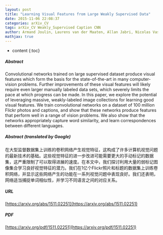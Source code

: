 ```yaml
---
layout: post
title: "Learning Visual Features from Large Weakly Supervised Data"
date: 2015-11-06 22:08:37
categories: arXiv_CV
tags: arXiv_CV Weakly_Supervised Caption CNN
author: Armand Joulin, Laurens van der Maaten, Allan Jabri, Nicolas Vasilache
mathjax: true
---
```


* content
{:toc}

##### Abstract
Convolutional networks trained on large supervised dataset produce visual features which form the basis for the state-of-the-art in many computer-vision problems. Further improvements of these visual features will likely require even larger manually labeled data sets, which severely limits the pace at which progress can be made. In this paper, we explore the potential of leveraging massive, weakly-labeled image collections for learning good visual features. We train convolutional networks on a dataset of 100 million Flickr photos and captions, and show that these networks produce features that perform well in a range of vision problems. We also show that the networks appropriately capture word similarity, and learn correspondences between different languages.

##### Abstract (translated by Google)
在大型监督数据集上训练的卷积网络产生视觉特征，这构成了许多计算机视觉问题的最新技术的基础。这些视觉特征的进一步改进可能需要更大的手动标记的数据集，这严重限制了可以取得进展的速度。在本文中，我们探讨利用大量的弱标记图像集合学习良好视觉特征的潜力。我们在1亿个Flickr照片和标题的数据集上训练卷积网络，并显示这些网络产生的功能在一系列视觉问题中表现良好。我们还表明，网络适当捕捉单词相似性，并学习不同语言之间的对应关系。

##### URL
[https://arxiv.org/abs/1511.02251](https://arxiv.org/abs/1511.02251)

##### PDF
[https://arxiv.org/pdf/1511.02251](https://arxiv.org/pdf/1511.02251)


